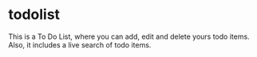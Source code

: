 # todolist

This is a To Do List, where you can add, edit and delete yours todo items.
Also, it includes a live search of todo items.
